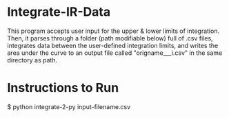 # Integrate-IR-Data
This program accepts user input for the upper &amp; lower limits of integration. Then, it parses through a folder (path modifiable below) full of .csv files, integrates data between the user-defined integration limits, and writes the area under the curve to an output file called "origname___i.csv" in the same directory as path.

# Instructions to Run
  $ python integrate-2-py input-filename.csv

